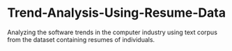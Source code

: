 # Trend-Analysis-Using-Resume-Data
Analyzing the software trends in the computer industry using text corpus from the dataset containing resumes of individuals.
